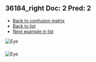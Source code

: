 ## 36184_right Doc: 2 Pred: 2
- [Back to confusion matrix](https://github.com/juliandewit/kaggle_retinopathy/blob/master/matrix.md)
- [Back to list](https://github.com/juliandewit/kaggle_retinopathy/blob/master/lists/22/list.md)
- [Next example in list](https://github.com/juliandewit/kaggle_retinopathy/blob/master/lists/22/36/36213_left.md)

![Eye](https://retinopaty.blob.core.windows.net/size1024/36184_right_2.jpeg)

### 

![Eye]()
